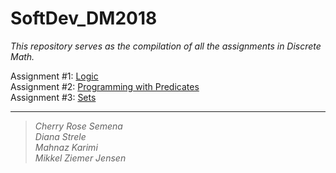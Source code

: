 # SoftDev_DM2018
_This repository serves as the compilation of all the assignments in Discrete Math._

Assignment #1: [Logic](https://github.com/cph-cs241/SoftDev_DM2018/tree/master/01%20Logic) <br>
Assignment #2: [Programming with Predicates](https://github.com/cph-cs241/SoftDev_DM2018/tree/master/02%20Predicates) <br>
Assignment #3: [Sets](https://github.com/cph-cs241/SoftDev_DM2018/tree/master/03%20Sets) <br>

-----
> _Cherry Rose Semena_ <br>
> _Diana Strele_ <br>
> _Mahnaz Karimi_ <br>
> _Mikkel Ziemer Jensen_
